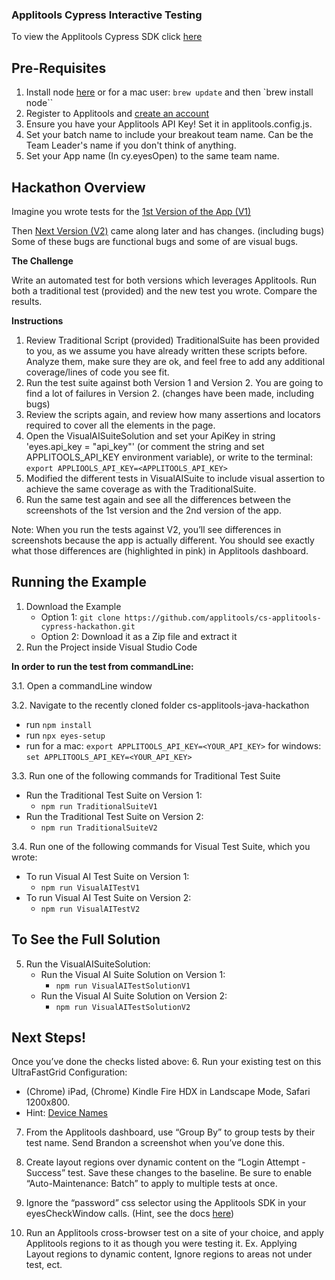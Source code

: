 ### Applitools Cypress Interactive Testing  
To view the Applitools Cypress SDK click [here](https://www.npmjs.com/package/@applitools/eyes-cypress)
## Pre-Requisites
1.  Install node [here](https://nodejs.org/en/) or for a mac user: `brew update` and then `brew install node``
2.  Register to Applitools and [create an account](https://auth.applitools.com/users/register)
3.  Ensure you have your Applitools API Key! Set it in applitools.config.js. 
4.  Set your batch name to include your breakout team name. Can be the Team Leader's name if you don't think of anything. 
5.  Set your App name (In cy.eyesOpen) to the same team name. 

## Hackathon Overview
Imagine you wrote tests for the [1st Version of the App (V1)](https://demo.applitools.com/hackathon.html)

Then [Next Version (V2)](https://demo.applitools.com/hackathonV2.html) came along later and has changes. (including bugs) Some of these bugs are functional bugs and some of are visual bugs. 

**The Challenge**

Write an automated test for both versions which leverages Applitools. Run both a traditional test (provided) and the new test you wrote. Compare the results.

**Instructions**

1.  Review Traditional Script (provided) TraditionalSuite has been provided to you, as we assume you have already written these scripts before. Analyze them, make sure they are ok, and feel free to add any additional coverage/lines of code you see fit.
2.  Run the test suite against both Version 1 and Version 2. You are going to find a lot of failures in Version 2. (changes have been made, including bugs)
3.  Review the scripts again, and review how many assertions and locators required to cover all the elements in the page.
4.  Open the VisualAISuiteSolution and set your ApiKey in string 'eyes.api_key = "api_key"' (or comment the string and set APPLITOOLS_API_KEY environment variable), or write to the terminal: `export APPLIOOLS_API_KEY=<APPLITOOLS_API_KEY>`
5.  Modified the different tests in VisualAISuite to include visual assertion to achieve the same coverage as with the TraditionalSuite.
6.  Run the same test again and see all the differences between the screenshots of the 1st version and the 2nd version of the app.

Note: When you run the tests against V2, you’ll see differences in screenshots because the app is actually different. You should see exactly what those differences are (highlighted in pink) in Applitools dashboard.

## Running the Example

1.  Download the Example
    -  Option 1:  `git clone https://github.com/applitools/cs-applitools-cypress-hackathon.git`
    -  Option 2:  Download it as a Zip file and extract it
2.  Run the Project inside Visual Studio Code

**In order to run the test from commandLine:**

3.1.  Open a commandLine window

3.2.  Navigate to the recently cloned folder cs-applitools-java-hackathon
-  run `npm install`
- run `npx eyes-setup`
- run for a mac: `export APPLITOOLS_API_KEY=<YOUR_API_KEY>` for windows: `set APPLITOOLS_API_KEY=<YOUR_API_KEY>`
  
3.3.  Run one of the following commands for Traditional Test Suite
-  Run the Traditional Test Suite on Version 1: 
    -  `npm run TraditionalSuiteV1`
 -  Run the Traditional Test Suite on Version 2:
    -  `npm run TraditionalSuiteV2`
    
3.4.  Run one of the following commands for Visual Test Suite, which you wrote:
- To run Visual AI Test Suite on Version 1:
    - `npm run VisualAITestV1`
- To run Visual AI Test Suite on Version 2:
    - `npm run VisualAITestV2`

## To See the Full Solution

5. Run the VisualAISuiteSolution:
    - Run the Visual AI Suite Solution on Version 1: 
       - `npm run VisualAITestSolutionV1`
    -  Run the Visual AI Suite Solution on Version 2:
       -  `npm run VisualAITestSolutionV2`
       
## Next Steps!

Once you’ve done the checks listed above: 
6. Run your existing test on this UltraFastGrid Configuration: 

- (Chrome) iPad, (Chrome) Kindle Fire HDX in Landscape Mode, Safari 1200x800.
- Hint: [Device Names](https://github.com/applitools/eyes.sdk.javascript1/blob/master/packages/eyes-sdk-core/lib/config/DeviceName.js)

7. From the Applitools dashboard, use “Group By” to group tests by their test name. Send Brandon a screenshot when you’ve done this. 

8. Create layout regions over dynamic content on the “Login Attempt - Success” test. Save these changes to the baseline. Be sure to enable “Auto-Maintenance: Batch” to apply to multiple tests at once. 

9. Ignore the “password” css selector using the Applitools SDK in your eyesCheckWindow calls. (Hint, see the docs [here](https://www.npmjs.com/package/@applitools/eyes-cypress))

10. Run an Applitools cross-browser test on a site of your choice, and apply Applitools regions to it as though you were testing it. Ex. Applying Layout regions to dynamic content, Ignore regions to areas not under test, ect. 
